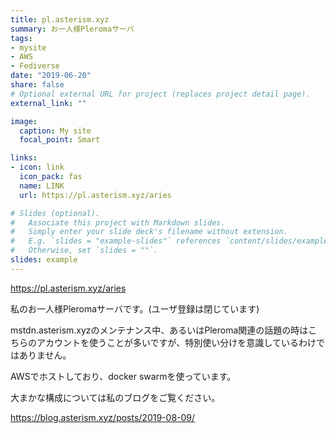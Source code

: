 ```yaml
---
title: pl.asterism.xyz
summary: お一人様Pleromaサーバ
tags:
- mysite
- AWS
- Fediverse
date: "2019-06-20"
share: false
# Optional external URL for project (replaces project detail page).
external_link: ""

image:
  caption: My site
  focal_point: Smart

links:
- icon: link
  icon_pack: fas
  name: LINK
  url: https://pl.asterism.xyz/aries

# Slides (optional).
#   Associate this project with Markdown slides.
#   Simply enter your slide deck's filename without extension.
#   E.g. `slides = "example-slides"` references `content/slides/example-slides.md`.
#   Otherwise, set `slides = ""`.
slides: example
---
```


https://pl.asterism.xyz/aries

私のお一人様Pleromaサーバです。(ユーザ登録は閉じています)

mstdn.asterism.xyzのメンテナンス中、あるいはPleroma関連の話題の時はこちらのアカウントを使うことが多いですが、特別使い分けを意識しているわけではありません。

AWSでホストしており、docker swarmを使っています。

大まかな構成については私のブログをご覧ください。

https://blog.asterism.xyz/posts/2019-08-09/
